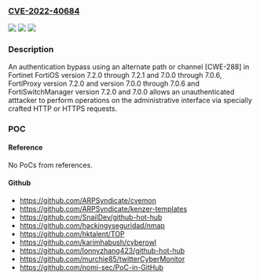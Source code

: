 ### [CVE-2022-40684](https://cve.mitre.org/cgi-bin/cvename.cgi?name=CVE-2022-40684)
![](https://img.shields.io/static/v1?label=Product&message=Fortinet%20FortiOS%2C%20FortiProxy%2C%20FortiSwitchManager&color=blue)
![](https://img.shields.io/static/v1?label=Version&message=n%2Fa&color=blue)
![](https://img.shields.io/static/v1?label=Vulnerability&message=Execute%20unauthorized%20code%20or%20commands&color=brighgreen)

### Description

An authentication bypass using an alternate path or channel [CWE-288] in Fortinet FortiOS version 7.2.0 through 7.2.1 and 7.0.0 through 7.0.6, FortiProxy version 7.2.0 and version 7.0.0 through 7.0.6 and FortiSwitchManager version 7.2.0 and 7.0.0 allows an unauthenticated atttacker to perform operations on the administrative interface via specially crafted HTTP or HTTPS requests.

### POC

#### Reference
No PoCs from references.

#### Github
- https://github.com/ARPSyndicate/cvemon
- https://github.com/ARPSyndicate/kenzer-templates
- https://github.com/SnailDev/github-hot-hub
- https://github.com/hackingyseguridad/nmap
- https://github.com/hktalent/TOP
- https://github.com/karimhabush/cyberowl
- https://github.com/lonnyzhang423/github-hot-hub
- https://github.com/murchie85/twitterCyberMonitor
- https://github.com/nomi-sec/PoC-in-GitHub

